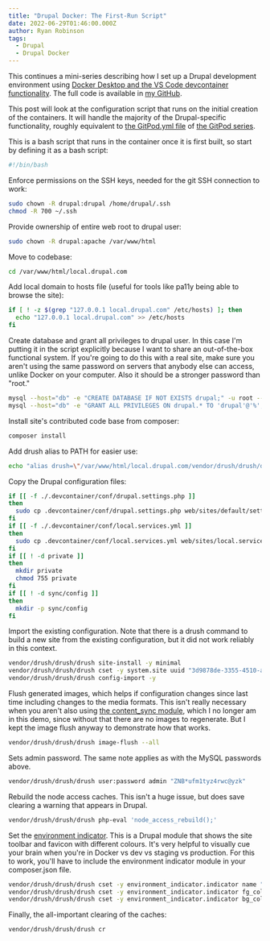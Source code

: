 ```yaml
---
title: "Drupal Docker: The First-Run Script"
date: 2022-06-29T01:46:00.000Z
author: Ryan Robinson
tags:
  - Drupal
  - Drupal Docker
---
```


This continues a mini-series describing how I set up a Drupal development environment using [Docker Desktop and the VS Code devcontainer functionality](/tags/drupal-docker/). The full code is available in [my GitHub](https://github.com/ryan-l-robinson/Drupal-Devcontainer).

This post will look at the configuration script that runs on the initial creation of the containers. It will handle the majority of the Drupal-specific functionality, roughly equivalent to [the GitPod.yml file](/websites/drupal/drupal-gitpod-container-2-gitpod-yml/) of [the GitPod series](/tags/gitpod-drupal/).

This is a bash script that runs in the container once it is first built, so start by defining it as a bash script:

```bash
#!/bin/bash
```

Enforce permissions on the SSH keys, needed for the git SSH connection to work:

```bash
sudo chown -R drupal:drupal /home/drupal/.ssh
chmod -R 700 ~/.ssh
```

Provide ownership of entire web root to drupal user:

```bash
sudo chown -R drupal:apache /var/www/html
```

Move to codebase:

```bash
cd /var/www/html/local.drupal.com
```

Add local domain to hosts file (useful for tools like pa11y being able to browse the site):

```bash
if [ ! -z $(grep "127.0.0.1 local.drupal.com" /etc/hosts) ]; then
  echo "127.0.0.1 local.drupal.com" >> /etc/hosts
fi
```

Create database and grant all privileges to drupal user. In this case I'm putting it in the script explicitly because I want to share an out-of-the-box functional system. If you're going to do this with a real site, make sure you aren't using the same password on servers that anybody else can access, unlike Docker on your computer. Also it should be a stronger password than "root."

```bash
mysql --host="db" -e "CREATE DATABASE IF NOT EXISTS drupal;" -u root --password="root"
mysql --host="db" -e "GRANT ALL PRIVILEGES ON drupal.* TO 'drupal'@'%';" -u root --password="root"
```

Install site's contributed code base from composer:

```bash
composer install
```

Add drush alias to PATH for easier use:

```bash
echo "alias drush=\"/var/www/html/local.drupal.com/vendor/drush/drush/drush\"" >> ~/.bashrc
```

Copy the Drupal configuration files:

```bash
if [[ -f ./.devcontainer/conf/drupal.settings.php ]]
then
  sudo cp .devcontainer/conf/drupal.settings.php web/sites/default/settings.php
fi
if [[ -f ./.devcontainer/conf/local.services.yml ]]
then
  sudo cp .devcontainer/conf/local.services.yml web/sites/local.services.yml
fi
if [[ ! -d private ]]
then
  mkdir private
  chmod 755 private
fi
if [[ ! -d sync/config ]]
then
  mkdir -p sync/config
fi
```

Import the existing configuration. Note that there is a drush command to build a new site from the existing configuration, but it did not work reliably in this context.

```bash
vendor/drush/drush/drush site-install -y minimal
vendor/drush/drush/drush cset -y system.site uuid "3d9878de-3355-4510-af4d-575deb24055f"
vendor/drush/drush/drush config-import -y
```

Flush generated images, which helps if configuration changes since last time including changes to the media formats. This isn't really necessary when you aren't also using [the content_sync module](https://drupal.org/project/content_sync), which I no longer am in this demo, since without that there are no images to regenerate. But I kept the image flush anyway to demonstrate how that works.

```bash
vendor/drush/drush/drush image-flush --all
```

Sets admin password. The same note applies as with the MySQL passwords above.

```bash
vendor/drush/drush/drush user:password admin "ZNB*ufm1tyz4rwc@yzk"
```

Rebuild the node access caches. This isn't a huge issue, but does save clearing a warning that appears in Drupal.

```bash
vendor/drush/drush/drush php-eval 'node_access_rebuild();'
```

Set the [environment indicator](https://www.drupal.org/project/environment_indicator). This is a Drupal module that shows the site toolbar and favicon with different colours. It's very helpful to visually cue your brain when you're in Docker vs dev vs staging vs production. For this to work, you'll have to include the environment indicator module in your composer.json file.

```bash
vendor/drush/drush/drush cset -y environment_indicator.indicator name "Local Docker"
vendor/drush/drush/drush cset -y environment_indicator.indicator fg_color "#ffffff"
vendor/drush/drush/drush cset -y environment_indicator.indicator bg_color "#000000"
```

Finally, the all-important clearing of the caches:

```bash
vendor/drush/drush/drush cr
```
